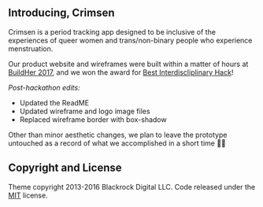 ## Introducing, Crimsen
Crimsen is a period tracking app designed to be inclusive of the experiences of queer women and trans/non-binary people who experience menstruation.

Our product website and wireframes were built within a matter of hours at [BuildHer 2017](http://buildher.io/), and we won the award for [Best Interdiscliplinary Hack](https://devpost.com/software/crimsen)!

*Post-hackathon edits:*
* Updated the ReadME
* Updated wireframe and logo image files
* Replaced wireframe border with box-shadow

Other than minor aesthetic changes, we plan to leave the prototype untouched as a record of what we accomplished in a short time 👍🏽

## Copyright and License

Theme copyright 2013-2016 Blackrock Digital LLC. Code released under the [MIT](https://github.com/BlackrockDigital/startbootstrap-scrolling-nav/blob/gh-pages/LICENSE) license.
